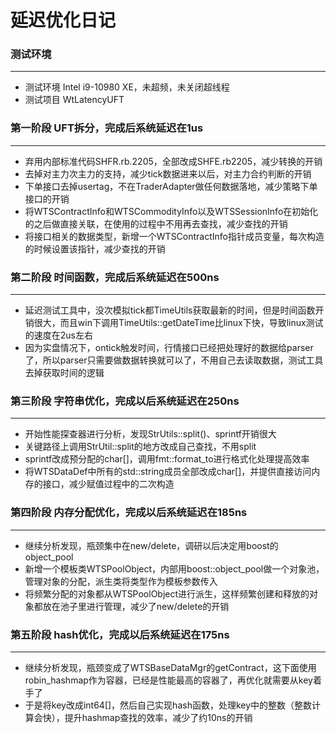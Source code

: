 # 延迟优化日记

### 测试环境
---
* 测试环境 Intel i9-10980 XE，未超频，未关闭超线程
* 测试项目 WtLatencyUFT

### 第一阶段 UFT拆分，完成后系统延迟在1us
---
* 弃用内部标准代码SHFR.rb.2205，全部改成SHFE.rb2205，减少转换的开销
* 去掉对主力次主力的支持，减少tick数据进来以后，对主力合约判断的开销
* 下单接口去掉usertag，不在TraderAdapter做任何数据落地，减少策略下单接口的开销
* 将WTSContractInfo和WTSCommodityInfo以及WTSSessionInfo在初始化的之后做直接关联，在使用的过程中不用再去查找，减少查找的开销
* 将接口相关的数据类型，新增一个WTSContractInfo指针成员变量，每次构造的时候设置该指针，减少查找的开销


### 第二阶段 时间函数，完成后系统延迟在500ns
---
* 延迟测试工具中，没次模拟tick都TimeUtils获取最新的时间，但是时间函数开销很大，而且win下调用TimeUtils::getDateTime比linux下快，导致linux测试的速度在2us左右
* 因为实盘情况下，ontick触发时间，行情接口已经把处理好的数据给parser了，所以parser只需要做数据转换就可以了，不用自己去读取数据，测试工具去掉获取时间的逻辑


### 第三阶段 字符串优化，完成以后系统延迟在250ns
---
* 开始性能探查器进行分析，发现StrUtils::split()、sprintf开销很大
* 关键路径上调用StrUtil::split的地方改成自己查找，不用split
* sprintf改成预分配的char[]，调用fmt::format_to进行格式化处理提高效率
* 将WTSDataDef中所有的std::string成员全部改成char[]，并提供直接访问内存的接口，减少赋值过程中的二次构造


### 第四阶段 内存分配优化，完成以后系统延迟在185ns
----
* 继续分析发现，瓶颈集中在new/delete，调研以后决定用boost的object_pool
* 新增一个模板类WTSPoolObject，内部用boost::object_pool做一个对象池，管理对象的分配，派生类将类型作为模板参数传入
* 将频繁分配的对象都从WTSPoolObject进行派生，这样频繁创建和释放的对象都放在池子里进行管理，减少了new/delete的开销


### 第五阶段 hash优化，完成以后系统延迟在175ns
---
* 继续分析发现，瓶颈变成了WTSBaseDataMgr的getContract，这下面使用robin_hashmap作为容器，已经是性能最高的容器了，再优化就需要从key着手了
* 于是将key改成int64[]，然后自己实现hash函数，处理key中的整数（整数计算会快），提升hashmap查找的效率，减少了约10ns的开销